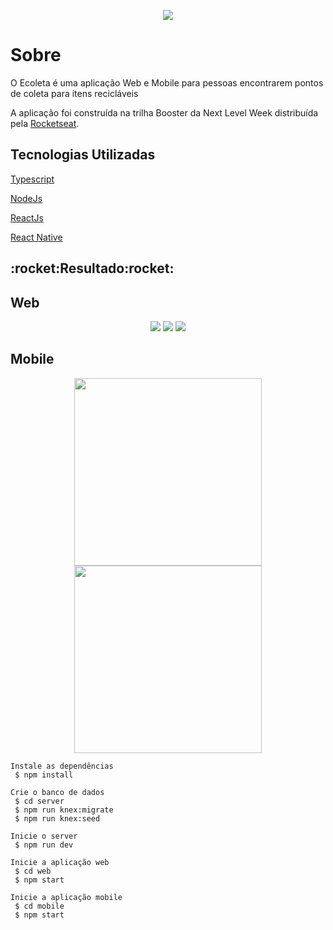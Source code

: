<p align="center">
  <img src="https://i.imgur.com/G2Qdwup.png"/>
</p>

<h1>Sobre</h1>
<p>O Ecoleta é uma aplicação Web e Mobile para pessoas encontrarem pontos de coleta para itens recicláveis</p>

<p>A aplicação foi construída na trilha Booster da Next Level Week distribuída pela <a href="https://rocketseat.com.br/">Rocketseat</a>.</p>

<h2>Tecnologias Utilizadas</h2>

<a href="https://www.typescriptlang.org/">Typescript</a>

<a href="https://nodejs.org/en/">NodeJs</a>

<a href="https://reactjs.org/">ReactJs</a>

<a href="https://reactnative.dev/">React Native</a>

<h2>:rocket:Resultado:rocket:</h2>

<h2>Web</h2>
<p align="center">
  <img src="https://i.imgur.com/FSDbUlf.png"/>
  <img src="https://i.imgur.com/xLaO6eh.png"/>
  <img src="https://i.imgur.com/Ju84jpK.png"/>
</p>

<h2>Mobile</h2>
<p align="center">
  <img src="https://i.imgur.com/YgvK4yJ.jpg" width="300" />
  <img src="https://i.imgur.com/vop7q3A.jpg" width="300" /> 
</p>

```
Instale as dependências
 $ npm install

Crie o banco de dados
 $ cd server
 $ npm run knex:migrate
 $ npm run knex:seed

Inicie o server
 $ npm run dev

Inicie a aplicação web
 $ cd web
 $ npm start

Inicie a aplicação mobile
 $ cd mobile
 $ npm start
 ```
